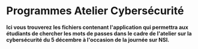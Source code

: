 # Programmes Atelier Cybersécurité
**Ici vous trouverez les fichiers contenant l'application qui permettra aux étudiants de chercher les mots de passes dans le cadre de l'atelier sur la cybersécurité du 5 décembre à l'occasion de la journée sur NSI.**